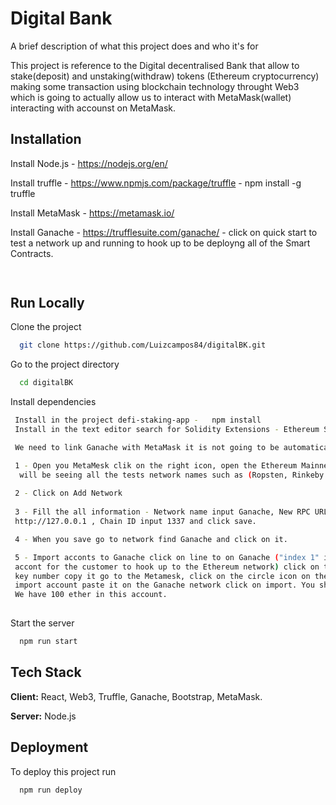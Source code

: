 
# Digital Bank

A brief description of what this project does and who it's for

This project is reference to the Digital decentralised Bank that allow to stake(deposit) and 
unstaking(withdraw) tokens (Ethereum cryptocurrency) making some transaction using blockchain 
technology throught Web3 which is going to actually allow us to interact with MetaMask(wallet)
interacting with accounst on MetaMask.



## Installation

Install Node.js -  https://nodejs.org/en/

Install truffle - https://www.npmjs.com/package/truffle   - npm install -g truffle

Install MetaMask - https://metamask.io/

Install Ganache - https://trufflesuite.com/ganache/ - click on quick start to test a network up 
and running to hook up to be deployng all of the Smart Contracts.


```bash
  
```
    
## Run Locally

Clone the project

```bash
  git clone https://github.com/Luizcampos84/digitalBK.git
```

Go to the project directory

```bash
  cd digitalBK
```

Install dependencies

```bash
 Install in the project defi-staking-app -   npm install 
 Install in the text editor search for Solidity Extensions - Ethereum Solidity Language

 We need to link Ganache with MetaMask it is not going to be automatically set up.

 1 - Open you MetaMesk clik on the right icon, open the Ethereum Mainnet and you
  will be seeing all the tests network names such as (Ropsten, Rinkeby...).
 
 2 - Click on Add Network
 
 3 - Fill the all information - Network name input Ganache, New RPC URL copy from Ganache 
 http://127.0.0.1 , Chain ID input 1337 and click save.

 4 - When you save go to network find Ganache and click on it.

 5 - Import acconts to Ganache click on line to on Ganache ("index 1" it will be represent the
 accont for the customer to hook up to the Ethereum network) click on the key and grab the Private
 key number copy it go to the Metamesk, click on the circle icon on the top right side, choose the
 import account paste it on the Ganache network click on import. You should see thai the Ganache,
 We have 100 ether in this account.
 

```

Start the server

```bash
  npm run start
```


## Tech Stack

**Client:** React, Web3, Truffle, Ganache, Bootstrap, MetaMask.

**Server:** Node.js


## Deployment

To deploy this project run

```bash
  npm run deploy
```

